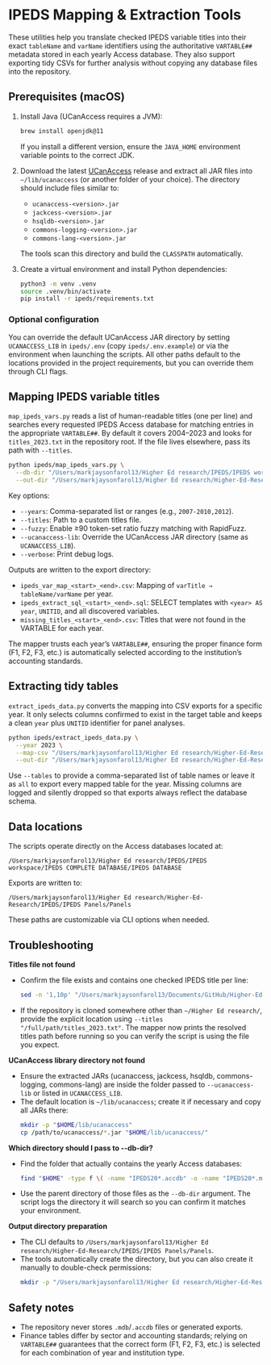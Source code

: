 # IPEDS Mapping & Extraction Tools

These utilities help you translate checked IPEDS variable titles into their exact
`tableName` and `varName` identifiers using the authoritative `VARTABLE##`
metadata stored in each yearly Access database. They also support exporting tidy
CSVs for further analysis without copying any database files into the repository.

## Prerequisites (macOS)

1. Install Java (UCanAccess requires a JVM):
   ```bash
   brew install openjdk@11
   ```
   If you install a different version, ensure the `JAVA_HOME` environment variable
   points to the correct JDK.
2. Download the latest [UCanAccess](http://ucanaccess.sourceforge.net/site.html)
   release and extract all JAR files into `~/lib/ucanaccess` (or another folder of
   your choice). The directory should include files similar to:
   - `ucanaccess-<version>.jar`
   - `jackcess-<version>.jar`
   - `hsqldb-<version>.jar`
   - `commons-logging-<version>.jar`
   - `commons-lang-<version>.jar`

   The tools scan this directory and build the `CLASSPATH` automatically.
3. Create a virtual environment and install Python dependencies:
   ```bash
   python3 -m venv .venv
   source .venv/bin/activate
   pip install -r ipeds/requirements.txt
   ```

### Optional configuration

You can override the default UCanAccess JAR directory by setting `UCANACCESS_LIB`
in `ipeds/.env` (copy `ipeds/.env.example`) or via the environment when launching
the scripts. All other paths default to the locations provided in the project
requirements, but you can override them through CLI flags.

## Mapping IPEDS variable titles

`map_ipeds_vars.py` reads a list of human-readable titles (one per line) and
 searches every requested IPEDS Access database for matching entries in the
appropriate `VARTABLE##`. By default it covers 2004–2023 and looks for
`titles_2023.txt` in the repository root. If the file lives elsewhere, pass
its path with `--titles`.

```bash
python ipeds/map_ipeds_vars.py \
  --db-dir "/Users/markjaysonfarol13/Higher Ed research/IPEDS/IPEDS workspace/IPEDS COMPLETE DATABASE/IPEDS DATABASE" \
  --out-dir "/Users/markjaysonfarol13/Higher Ed research/Higher-Ed-Research/IPEDS/IPEDS Panels/Panels"
```

Key options:

- `--years`: Comma-separated list or ranges (e.g., `2007-2010,2012`).
- `--titles`: Path to a custom titles file.
- `--fuzzy`: Enable ≥90 token-set ratio fuzzy matching with RapidFuzz.
- `--ucanaccess-lib`: Override the UCanAccess JAR directory (same as `UCANACCESS_LIB`).
- `--verbose`: Print debug logs.

Outputs are written to the export directory:

- `ipeds_var_map_<start>_<end>.csv`: Mapping of `varTitle → tableName/varName` per year.
- `ipeds_extract_sql_<start>_<end>.sql`: SELECT templates with `<year> AS year`,
  `UNITID`, and all discovered variables.
- `missing_titles_<start>_<end>.csv`: Titles that were not found in the VARTABLE for each year.

The mapper trusts each year’s `VARTABLE##`, ensuring the proper finance form (F1,
F2, F3, etc.) is automatically selected according to the institution’s accounting
standards.

## Extracting tidy tables

`extract_ipeds_data.py` converts the mapping into CSV exports for a specific
year. It only selects columns confirmed to exist in the target table and keeps a
clean `year` plus `UNITID` identifier for panel analyses.

```bash
python ipeds/extract_ipeds_data.py \
  --year 2023 \
  --map-csv "/Users/markjaysonfarol13/Higher Ed research/Higher-Ed-Research/IPEDS/IPEDS Panels/Panels/ipeds_var_map_2004_2023.csv" \
  --out-dir "/Users/markjaysonfarol13/Higher Ed research/Higher-Ed-Research/IPEDS/IPEDS Panels/Panels"
```

Use `--tables` to provide a comma-separated list of table names or leave it as
`all` to export every mapped table for the year. Missing columns are logged and
silently dropped so that exports always reflect the database schema.

## Data locations

The scripts operate directly on the Access databases located at:
```
/Users/markjaysonfarol13/Higher Ed research/IPEDS/IPEDS workspace/IPEDS COMPLETE DATABASE/IPEDS DATABASE
```
Exports are written to:
```
/Users/markjaysonfarol13/Higher Ed research/Higher-Ed-Research/IPEDS/IPEDS Panels/Panels
```
These paths are customizable via CLI options when needed.

## Troubleshooting

**Titles file not found**

- Confirm the file exists and contains one checked IPEDS title per line:
  ```bash
  sed -n '1,10p' "/Users/markjaysonfarol13/Documents/GitHub/Higher-Ed-Research/titles_2023.txt"
  ```
- If the repository is cloned somewhere other than `~/Higher Ed research/`,
  provide the explicit location using `--titles "/full/path/titles_2023.txt"`.
  The mapper now prints the resolved titles path before running so you can
  verify the script is using the file you expect.

**UCanAccess library directory not found**

- Ensure the extracted JARs (ucanaccess, jackcess, hsqldb, commons-logging,
  commons-lang) are inside the folder passed to `--ucanaccess-lib` or listed in
  `UCANACCESS_LIB`.
- The default location is `~/lib/ucanaccess`; create it if necessary and copy
  all JARs there:
  ```bash
  mkdir -p "$HOME/lib/ucanaccess"
  cp /path/to/ucanaccess/*.jar "$HOME/lib/ucanaccess/"
  ```

**Which directory should I pass to --db-dir?**

- Find the folder that actually contains the yearly Access databases:
  ```bash
  find "$HOME" -type f \( -name "IPEDS20*.accdb" -o -name "IPEDS20*.mdb" \) 2>/dev/null
  ```
- Use the parent directory of those files as the `--db-dir` argument. The
  script logs the directory it will search so you can confirm it matches your
  environment.

**Output directory preparation**

- The CLI defaults to `/Users/markjaysonfarol13/Higher Ed research/Higher-Ed-Research/IPEDS/IPEDS Panels/Panels`.
- The tools automatically create the directory, but you can also create it
  manually to double-check permissions:
  ```bash
  mkdir -p "/Users/markjaysonfarol13/Higher Ed research/Higher-Ed-Research/IPEDS/IPEDS Panels/Panels"
  ```

## Safety notes

- The repository never stores `.mdb`/`.accdb` files or generated exports.
- Finance tables differ by sector and accounting standards; relying on
  `VARTABLE##` guarantees that the correct form (F1, F2, F3, etc.) is selected
  for each combination of year and institution type.
